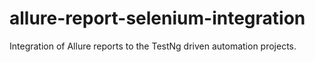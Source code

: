 # allure-report-selenium-integration
Integration of Allure reports to the TestNg driven automation projects. 
